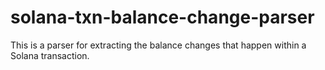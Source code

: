 # solana-txn-balance-change-parser
This is a parser for extracting the balance changes that happen within a Solana transaction. 
